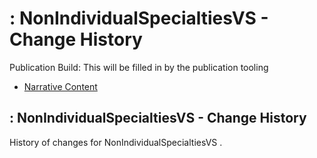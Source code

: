 # : NonIndividualSpecialtiesVS - Change History

Publication Build: This will be filled in by the publication tooling

* [Narrative Content](ValueSet-NonIndividualSpecialtiesVS.html)

## : NonIndividualSpecialtiesVS - Change History

History of changes for NonIndividualSpecialtiesVS .